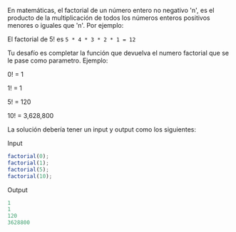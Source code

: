 En matemáticas, el factorial de un número entero no negativo 'n', es el producto de la multiplicación de todos los números enteros positivos menores o iguales que 'n'. Por ejemplo:

El factorial de 5! es `5 * 4 * 3 * 2 * 1 = 12`

Tu desafío es completar la función que devuelva el numero factorial que se le pase como parametro. Ejemplo:

0! = 1

1! = 1

5! = 120

10! = 3,628,800

La solución debería tener un input y output como los siguientes:

Input

```js
factorial(0);
factorial(1);
factorial(5);
factorial(10);
```

Output

```js
1
1
120
3628800
```